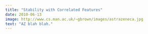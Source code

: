 ```yaml
---
title: "Stability with Correlated Features"
date: 2010-06-13
image: http://www.cs.man.ac.uk/~gbrown/images/astrazeneca.jpg
text: "AZ blah blah."
---
```

